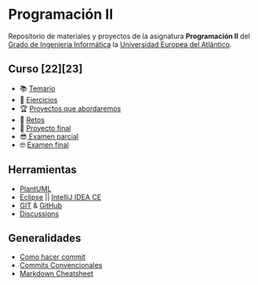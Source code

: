# Programación II

Repositorio de materiales y proyectos de la asignatura **Programación II** del [Grado de Ingeniería Informática](https://www.uneatlantico.es/escuela-politecnica-superior/estudios-grado-oficial-en-ingenieria-informatica) la [Universidad Europea del Atlántico](https://www.uneatlantico.es). 

## Curso [22][23]
* 📚 [Temario](temario/readme.md)
* 🧠 [Ejercicios](ejercicios/readme.md)
* 🏆 [Proyectos que abordaremos](docs/proyectos.md)
* 🏅 [Retos](retos/readme.md)
* 📝 [Proyecto final](https://github.com/eabol/awesome-projects-prograii)
* 😎[ Examen parcial](https://github.com/eabol/parcial-progra2-22-23)
* 🤓 [Examen final](https://github.com/eabol/final-progra2-22-23)

## Herramientas
* [PlantUML](https://plantuml.ctdesarrollo-sdr.org)
* [Eclipse](https://www.eclipse.org/downloads/) || [IntelliJ IDEA CE](https://www.jetbrains.com/es-es/idea/)
* [GIT](https://git-scm.com/) & [GitHub](https://github.com/)
* [Discussions](https://github.com/features/discussions)

## Generalidades
* [Como hacer commit](docs/commits.md)
* [Commits Convencionales](https://www.conventionalcommits.org/en/v1.0.0/)
* [Markdown Cheatsheet](https://github.com/adam-p/markdown-here/wiki/Markdown-Cheatsheet)
